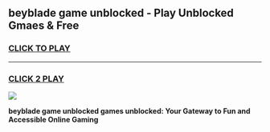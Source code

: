 
## beyblade game unblocked - Play Unblocked Gmaes & Free
<h3>
<a href="https://news.freeplayer.one?title=beyblade_game_unblocked&ref=23F">CLICK TO PLAY</a></h3>
<hr>

<h3>
<a href="https://news.freeplayer.one?title=beyblade_game_unblocked&ref=23F">CLICK 2 PLAY</a>
  
</h3>

<a href="https://news.freeplayer.one?title=beyblade_game_unblocked&ref=23F/"><img src="https://clearcache.store/games.png"></a>


**beyblade game unblocked games unblocked: Your Gateway to Fun and Accessible Online Gaming**
